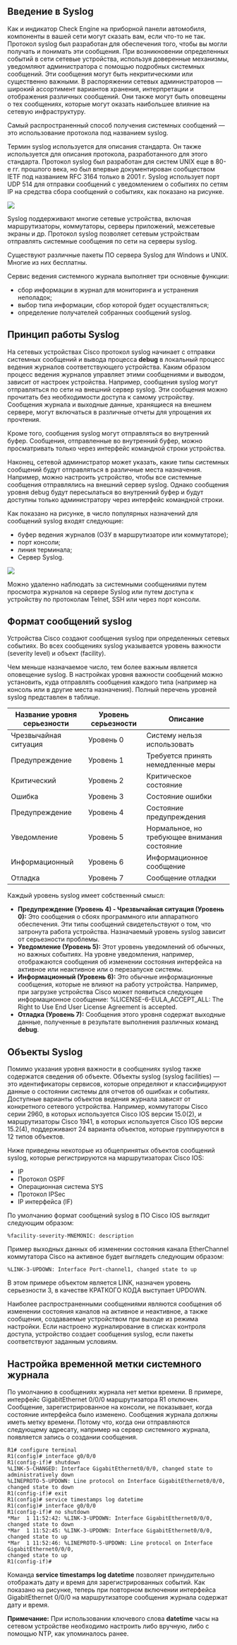 <!-- 10.5.1 -->
## Введение в Syslog

Как и индикатор Check Engine на приборной панели автомобиля, компоненты в вашей сети могут сказать вам, если что-то не так. Протокол syslog был разработан для обеспечения того, чтобы вы могли получать и понимать эти сообщения. При возникновении определенных событий в сети сетевые устройства, используя доверенные механизмы, уведомляют администратора с помощью подробных системных сообщений. Эти сообщения могут быть некритическими или существенно важными. В распоряжении сетевых администраторов — широкий ассортимент вариантов хранения, интерпретации и отображения различных сообщений. Они также могут быть оповещены о тех сообщениях, которые могут оказать наибольшее влияние на сетевую инфраструктуру.

Самый распространенный способ получения системных сообщений — это использование протокола под названием syslog.

Термин syslog используется для описания стандарта. Он также используется для описания протокола, разработанного для этого стандарта. Протокол syslog был разработан для систем UNIX еще в 80-е гг. прошлого века, но был впервые документирован сообществом IETF под названием RFC 3164 только в 2001 г. Syslog использует порт UDP 514 для отправки сообщений с уведомлением о событиях по сетям IP на средства сбора сообщений о событиях, как показано на рисунке.

![](./assets/10.5.1.png)
<!-- /courses/ensa-dl/ae8eb392-34fd-11eb-ba19-f1886492e0e4/aeb5eaa6-34fd-11eb-ba19-f1886492e0e4/assets/c6b80aa0-1c46-11ea-af56-e368b99e9723.svg -->

<!--
Syslog использует порт UDP 514 для отправки сообщений с уведомлением о событиях по сетям IP на средства сбора сообщений о событиях, как показано на рисунке. На рисунке показан маршрутизатор с меткой R1 и коммутатор с меткой S1, отправляющий системные сообщения на сервер syslog.
-->

Syslog поддерживают многие сетевые устройства, включая маршрутизаторы, коммутаторы, серверы приложений, межсетевые экраны и др. Протокол syslog позволяет сетевым устройствам отправлять системные сообщения по сети на серверы syslog.

Существуют различные пакеты ПО сервера Syslog для Windows и UNIX. Многие из них бесплатны.

Сервис ведения системного журнала выполняет три основные функции:

* сбор информации в журнал для мониторинга и устранения неполадок;
* выбор типа информации, сбор которой будет осуществляться;
* определение получателей собранных сообщений syslog.

<!-- 10.5.2 -->
## Принцип работы Syslog

На сетевых устройствах Cisco протокол syslog начинает с отправки системных сообщений и вывода процесса **debug** в локальный процесс ведения журналов соответствующего устройства. Каким образом процесс ведения журналов управляет этими сообщениями и выводом, зависит от настроек устройства. Например, сообщения syslog могут отправляться по сети на внешний сервер syslog. Эти сообщения можно прочитать без необходимости доступа к самому устройству. Сообщения журнала и выходные данные, хранящиеся на внешнем сервере, могут включаться в различные отчеты для упрощения их прочтения.

Кроме того, сообщения syslog могут отправляться во внутренний буфер. Сообщения, отправленные во внутренний буфер, можно просматривать только через интерфейс командной строки устройства.

Наконец, сетевой администратор может указать, какие типы системных сообщений будут отправляться в различные места назначения. Например, можно настроить устройство, чтобы все системные сообщения отправлялись на внешний сервер syslog. Однако сообщения уровня debug будут пересылаться во внутренний буфер и будут доступны только администратору через интерфейс командной строки.

Как показано на рисунке, в число популярных назначений для сообщений syslog входят следующие:

* буфер ведения журналов (ОЗУ в маршрутизаторе или коммутаторе);
* порт консоли;
* линия терминала;
* Сервер Syslog.

![](./assets/10.5.2.png)
<!-- /courses/ensa-dl/ae8eb392-34fd-11eb-ba19-f1886492e0e4/aeb5eaa6-34fd-11eb-ba19-f1886492e0e4/assets/c6b87fd2-1c46-11ea-af56-e368b99e9723.svg -->

<!--
На рисунке показаны популярные места назначения для сообщений системного журнала. Коммутатор имеет стрелки, указывающие на буфер ведения журнала, компьютер с помеченной консольной линией, другой компьютер с помеченной терминальной линией и сервер системного журнала.
-->

Можно удаленно наблюдать за системными сообщениями путем просмотра журналов на сервере Syslog или путем доступа к устройству по протоколам Telnet, SSH или через порт консоли.

<!-- 10.5.3 -->
## Формат сообщений syslog

Устройства Cisco создают сообщения syslog при определенных сетевых событиях. Во всех сообщениях syslog указывается уровень важности (severity level) и объект (facility).

Чем меньше назначаемое число, тем более важным является оповещение syslog. В настройках уровня важности сообщений можно установить, куда отправлять сообщения каждого типа (например на консоль или в другие места назначения). Полный перечень уровней syslog представлен в таблице.

| **Название уровня серьезности** | **Уровень серьезности** | **Описание** |
| --- | --- | --- |
| Чрезвычайная ситуация | Уровень 0 | Систему нельзя использовать |
| Предупреждение | Уровень 1 | Требуется принять немедленные меры |
| Критический | Уровень 2 | Критическое состояние |
| Ошибка | Уровень 3 | Состояние ошибки |
| Предупреждение | Уровень 4 | Состояние предупреждения |
| Уведомление | Уровень 5 | Нормальное, но требующее внимания состояние |
| Информационный | Уровень 6 | Информационное сообщение |
| Отладка | Уровень 7 | Сообщение отладки |

Каждый уровень syslog имеет собственный смысл:

* **Предупреждение (Уровень 4) - Чрезвычайная ситуация (Уровень 0):** Это сообщения о сбоях программного или аппаратного обеспечения. Эти типы сообщений свидетельствуют о том, что затронута работа устройства. Назначаемый уровень syslog зависит от серьезности проблемы.
* **Уведомление (Уровень 5):** Этот уровень уведомлений об обычных, но важных событиях. На уровне уведомления, например, отображаются сообщения об изменении состояния интерфейса на активное или неактивное или о перезапуске системы.
* **Информационный (Уровень 6):** Это обычные информационные сообщения, которые не влияют на работу устройства. Например, при загрузке устройства Cisco может появиться следующее информационное сообщение: %LICENSE-6-EULA\_ACCEPT\_ALL: The Right to Use End User License Agreement is accepted.
* **Отладка (Уровень 7):** Сообщения этого уровня содержат выходные данные, полученные в результате выполнения различных команд **debug**.

<!-- 10.5.4 -->
## Объекты Syslog

Помимо указания уровня важности в сообщениях syslog также содержатся сведения об объекте. Объекты syslog (syslog facilities) — это идентификаторы сервисов, которые определяют и классифицируют данные о состоянии системы для отчетов об ошибках и событиях. Доступные варианты объектов ведения журнала зависят от конкретного сетевого устройства. Например, коммутаторы Cisco серии 2960, в которых используется Cisco IOS версии 15.0(2), и маршрутизаторы Cisco 1941, в которых используется Cisco IOS версии 15.2(4), поддерживают 24 варианта объектов, которые группируются в 12 типов объектов.

Ниже приведены некоторые из общепринятых объектов сообщений syslog, которые регистрируются на маршрутизаторах Cisco IOS:

* IP
* Протокол OSPF
* Операционная система SYS
* Протокол IPSec
* IP интерфейса (IF)

По умолчанию формат сообщений syslog в ПО Cisco IOS выглядит следующим образом:

```
%facility-severity-MNEMONIC: description 
```

Пример выходных данных об изменении состояния канала EtherChannel коммутатора Cisco на активное будет выглядеть следующим образом:

```
%LINK-3-UPDOWN: Interface Port-channel1, changed state to up
```

В этом примере объектом является LINK, назначен уровень серьезности 3, в качестве КРАТКОГО КОДА выступает UPDOWN.

Наиболее распространенными сообщениями являются сообщения об изменении состояния каналов на активное и неактивное, а также сообщения, создаваемые устройством при выходе из режима настройки. Если настроено журналирование в списках контроля доступа, устройство создает сообщения syslog, если пакеты соответствуют заданным условиям.

<!-- 10.5.5 -->
## Настройка временной метки системного журнала

По умолчанию в сообщениях журнала нет метки времени. В примере, интерфейс GigabitEthernet 0/0/0 маршрутизатора R1 отключен. Сообщение, зарегистрированное на консоли, не показывает, когда состояние интерфейса было изменено. Сообщения журнала должны иметь метку времени. Потому что, когда они отправляются следующему адресату, например на сервер системного журнала, появляется запись о создании сообщения.

```
R1# configure terminal
R1(config)# interface g0/0/0
R1(config-if)# shutdown
%LINK-5-CHANGED: Interface GigabitEthernet0/0/0, changed state to administratively down
%LINEPROTO-5-UPDOWN: Line protocol on Interface GigabitEthernet0/0/0, changed state to down
R1(config-if)# exit
R1(config)# service timestamps log datetime
R1(config)# interface g0/0/0
R1(config-if)# no shutdown
*Mar  1 11:52:42: %LINK-3-UPDOWN: Interface GigabitEthernet0/0/0, changed state to down
*Mar  1 11:52:45: %LINK-3-UPDOWN: Interface GigabitEthernet0/0/0, changed state to up
*Mar  1 11:52:46: %LINEPROTO-5-UPDOWN: Line protocol on Interface GigabitEthernet0/0/0, 
changed state to up
R1(config-if)#
```

Команда **service timestamps log datetime** позволяет принудительно отображать дату и время для зарегистрированных событий. Как показано на рисунке, теперь при повторном включении интерфейса GigabitEthernet 0/0/0 на маршрутизаторе сообщения журнала содержат дату и время.

**Примечание:** При использовании ключевого слова **datetime** часы на сетевом устройстве необходимо настроить либо вручную, либо с помощью NTP, как упоминалось ранее.

<!-- 10.5.6 -->
<!-- quiz -->

